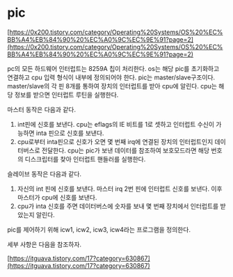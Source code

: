 # pic

[https://0x200.tistory.com/category/Operating%20Systems/OS%20%EC%BB%A4%EB%84%90%20%EC%A0%9C%EC%9E%91?page=2](https://0x200.tistory.com/category/Operating%20Systems/OS%20%EC%BB%A4%EB%84%90%20%EC%A0%9C%EC%9E%91?page=2)

pc의 모든 하드웨어 인터럽트는 8259A 칩이 처리한다. os는 해당 pic를 초기화하고 연결하고 cpu 입력 형식이 내부에 정의되어야 한다. pic는 master/slave구조이다. master/slave의 각 핀 8개를 통하여 장치의 인터럽트를 받아 cpu에 알린다. cpu는 해당 정보를 받으면 인터럽트 루틴을 실행한다. 

마스터 동작은 다음과 같다. 

1. int핀에 신호를 보낸다. cpu는 eflags의 IE 비트를 1로 셋하고 인터럽트 수신이 가능하면 inta 핀으로 신호를 보낸다. 
2. cpu로부터 inta핀으로 신호가 오면 몇 번째 irq에 연결된 장치의 인터럽트인지 데이터버스로 전달한다. cpu는 pic가 보낸 데이터를 참조하여 보호모드라면 해당 번호의 디스크립터를 찾아 인터럽트 핸들러를 실행한다. 

슬레이브 동작은 다음과 같다. 

1. 자신의 int 핀에 신호를 보낸다. 마스터 irq 2번 핀에 인터럽트 신호를 보낸다. 이후 마스터가 cpu에 신호를 보낸다. 
2. cpu가 inta 신호를 주면 데이터버스에 숫자를 보내 몇 번째 장치에서 인터럽트를 받았는지 알린다. 

pic를 제어하기 위해 icw1, icw2, icw3, icw4라는 프로그램을 정의한다. 

세부 사항은 다음을 참조하자. 

[https://itguava.tistory.com/17?category=630867](https://itguava.tistory.com/17?category=630867)